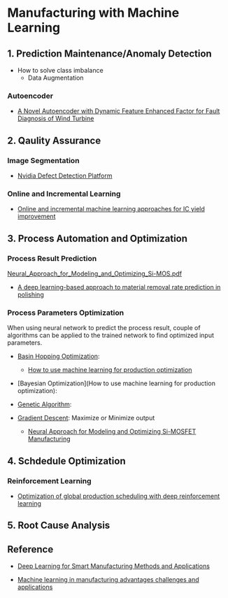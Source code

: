 # Manufacturing with Machine Learning

## 1. Prediction Maintenance/Anomaly Detection

* How to solve class imbalance
  * Data Augmentation 

### Autoencoder

* [A Novel Autoencoder with Dynamic Feature Enhanced Factor for Fault Diagnosis of Wind Turbine]()


## 2. Qaulity Assurance

### Image Segmentation

* [Nvidia Defect Detection Platform](https://devblogs.nvidia.com/automatic-defect-inspection-using-the-nvidia-end-to-end-deep-learning-platform/)

### Online and Incremental Learning

* [Online and incremental machine learning approaches for IC yield improvement]()

## 3. Process Automation and Optimization

### Process Result Prediction

[Neural_Approach_for_Modeling_and_Optimizing_Si-MOS.pdf](https://github.com/epadam/Machine-Learning-Tutorial-Demo-Resources/files/7228767/Neural_Approach_for_Modeling_and_Optimizing_Si-MOS.pdf)
* [A deep learning-based approach to material removal rate prediction in polishing]()

### Process Parameters Optimization

When using neural network to predict the process result, couple of algorithms can be applied to the trained network to find optimized input parameters.

* [Basin Hopping Optimization]():
  
  * [How to use machine learning for production optimization](https://towardsdatascience.com/machine-learning-for-production-optimization-e460a0b82237)

* [Bayesian Optimization](How to use machine learning for production optimization):

* [Genetic Algorithm]():

* [Gradient Descent](): Maximize or Minimize output

  * [Neural Approach for Modeling and Optimizing Si-MOSFET Manufacturing](https://ieeexplore.ieee.org/abstract/document/9178720)

## 4. Schdedule Optimization

### Reinforcement Learning

* [Optimization of global production scheduling with deep reinforcement learning](https://www.sciencedirect.com/science/article/pii/S221282711830372X)

## 5. Root Cause Analysis

## Reference

* [Deep Learning for Smart Manufacturing Methods and Applications](https://www.sciencedirect.com/science/article/abs/pii/S0278612518300037)

* [Machine learning in manufacturing advantages challenges and applications](https://www.tandfonline.com/doi/full/10.1080/21693277.2016.1192517)

